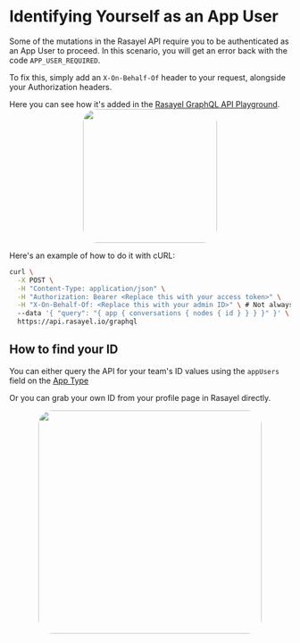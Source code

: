 # Identifying Yourself as an App User

Some of the mutations in the Rasayel API require you to be authenticated as an App User to proceed. In this scenario, you will get an error back with the code
`APP_USER_REQUIRED`.

To fix this, simply add an `X-On-Behalf-Of` header to your request, alongside your Authorization headers.

Here you can see how it's added in the [Rasayel GraphQL API Playground](https://studio.apollographql.com/public/rasayel-public-api-on1kuq/explorer?variant=current).
<img src="/behalf_of_headers.png" style="margin:auto;display:block;height:15rem;border-radius:25px;" />

Here's an example of how to do it with cURL:

```sh
curl \
  -X POST \
  -H "Content-Type: application/json" \
  -H "Authorization: Bearer <Replace this with your access token>" \
  -H "X-On-Behalf-Of: <Replace this with your admin ID>" \ # Not always required
  --data '{ "query": "{ app { conversations { nodes { id } } } }" }' \
  https://api.rasayel.io/graphql
```

## How to find your ID

You can either query the API for your team's ID values using the `appUsers` field on the [App Type](/types/App)

Or you can grab your own ID from your profile page in Rasayel directly.

<img src="/rasayel-profile-image.png" style="margin:auto;display:block;height:25rem;border-radius:25px;" />
